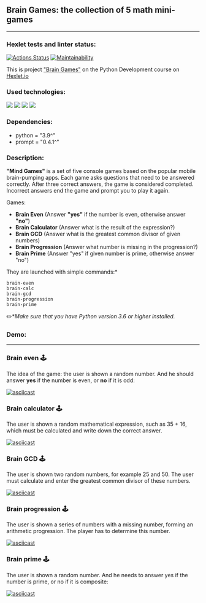 ## Brain Games: the collection of 5 math mini-games
<hr>

### Hexlet tests and linter status:
[![Actions Status](https://github.com/MirDima/python-project-49/workflows/hexlet-check/badge.svg)](https://github.com/MirDima/python-project-49/actions)
[![Maintainability](https://api.codeclimate.com/v1/badges/bec2e7bde587b5f87eb8/maintainability)](https://codeclimate.com/github/MirDima/python-project-49/maintainability)

This is project ["Brain Games"](https://ru.hexlet.io/programs/python/projects/49) on the Python Development course on [Hexlet.io](https://ru.hexlet.io/programs/python)

### Used technologies:
![](https://img.shields.io/badge/language-python-blue)
![](https://img.shields.io/badge/lybrary-prompt-brightgreen)
![](https://img.shields.io/badge/lybrary-random-orange)
![](https://img.shields.io/badge/lybrary-math-ff67b4)

### Dependencies:

* python = "3.9^"
* prompt = "0.4.1^"

### Description:

**"Mind Games"** is a set of five console games based on the popular mobile brain-pumping apps. Each game asks questions that need to be answered correctly. After three correct answers, the game is considered completed. Incorrect answers end the game and prompt you to play it again. 

Games:

* __Brain Even__ (Answer __"yes"__ if the number is even, otherwise answer __"no"__)
* __<g>Brain Calculator__ (Answer what is the result of the expression?)
* __Brain GCD__ (Answer what is the greatest common divisor of given numbers)
* __Brain Progression__ (Answer what number is missing in the progression?)
* __Brain Prime__ (Answer "yes" if given number is prime, otherwise answer "no")

They are launched with simple commands:*
```commandline
brain-even
brain-calc
brain-gcd
brain-progression
brain-prime
```
:pencil2:*_Make sure that you have Python version 3.6 or higher installed._

### Demo:
<hr>

### Brain even 🕹
The idea of the game: the user is shown a random number. 
And he should answer **yes** if the number is even, or **no** if it is odd:

[![asciicast](https://asciinema.org/a/563273.svg)](https://asciinema.org/a/563273)

### Brain calculator 🕹
The user is shown a random mathematical expression, such as 35 + 16, which must be calculated and write down the correct answer.

[![asciicast](https://asciinema.org/a/563332.svg)](https://asciinema.org/a/563332)

### Brain GCD 🕹
The user is shown two random numbers, for example 25 and 50. The user must calculate and enter the greatest common divisor of these numbers.

[![asciicast](https://asciinema.org/a/563334.svg)](https://asciinema.org/a/563334)

### Brain progression 🕹
The user is shown a series of numbers with a missing number, forming an arithmetic progression. The player has to determine this number.

[![asciicast](https://asciinema.org/a/563336.svg)](https://asciinema.org/a/563336)

### Brain prime 🕹
The user is shown a random number. And he needs to answer yes if the number is prime, or no if it is composite:

[![asciicast](https://asciinema.org/a/563337.svg)](https://asciinema.org/a/563337)
